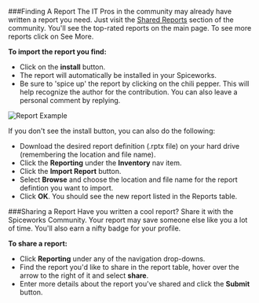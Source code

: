 ###Finding A Report
The IT Pros in the community may already have written a report you need. Just visit the [Shared Reports](http://community.spiceworks.com/reports) section of the community. You'll see the top-rated reports on the main page. To see more reports click on See More.

**To import the report you find:**

* Click on the **install** button.
* The report will automatically be installed in your Spiceworks.
* Be sure to 'spice up' the report by clicking on the chili pepper. This will help recognize the author for the contribution. You can also leave a personal comment by replying.


![Report Example](http://community.spiceworks.com/wiki_attachments/report12.png)

If you don't see the install button, you can also do the following:

* Download the desired report definition (.rptx file) on your hard drive (remembering the location and file name).
* Click the **Reporting** under the **Inventory** nav item.
* Click the **Import Report** button.
* Select **Browse** and choose the location and file name for the report defintion you want to import.
* Click **OK**. You should see the new report listed in the Reports table.


###Sharing a Report
Have you written a cool report? Share it with the Spiceworks Community. Your report may save someone else like you a lot of time. You'll also earn a nifty badge for your profile.

**To share a report:**

* Click **Reporting** under any of the navigation drop-downs.
* Find the report you'd like to share in the report table, hover over the arrow to the right of it and select **share**.
* Enter more details about the report you've shared and click the **Submit** button.

